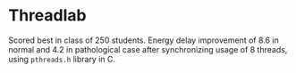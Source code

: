 # Threadlab
Scored best in class of 250 students. Energy delay improvement of 8.6 in normal and 4.2 in pathological case after synchronizing usage of 8 threads, using `pthreads.h` library in C. 
